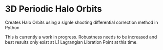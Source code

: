 # 3D Periodic Halo Orbits
Creates Halo Orbits using a signle shooting differential correction method in Python

This is currently a work in progress. 
Robustness needs to be increased and best results only exist at L1 Lagrangian Libration Point at this time.
